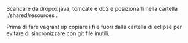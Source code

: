 Scaricare da dropox java, tomcate e db2 e posizionarli nella cartella ./shared/resources .

Prima di fare vagrant up copiare i file fuori dalla cartella di eclipse per evitare di sincronizzare con git file inutili.
